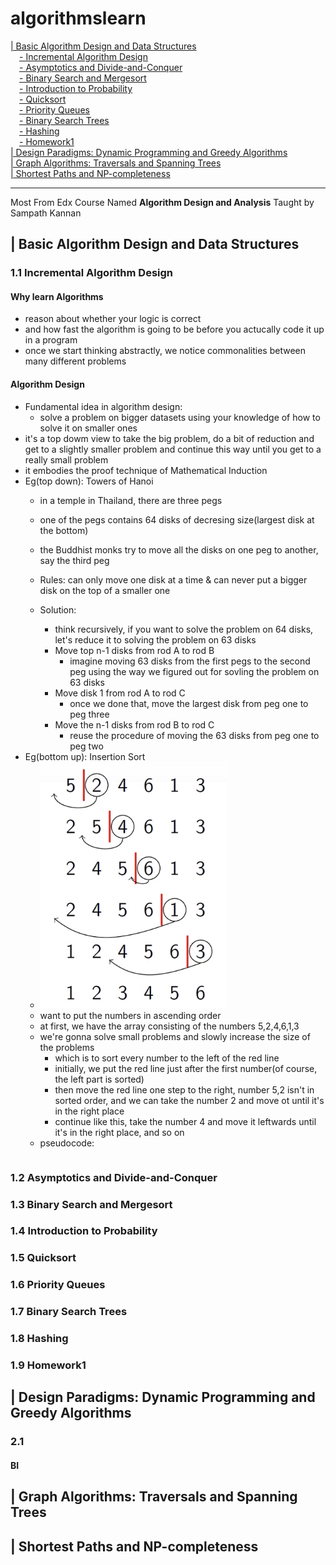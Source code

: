 # algorithmslearn 

[| Basic Algorithm Design and Data Structures](https://github.com/tristaaa/algorithmslearn#-basic-algorithm-design-and-data-structures)<br>
&ensp;&ensp;[- Incremental Algorithm Design](https://github.com/tristaaa/algorithmslearn#11-incremental-algorithm-design)<br>
&ensp;&ensp;[- Asymptotics and Divide-and-Conquer](https://github.com/tristaaa/algorithmslearn#12-asymptotics-and-divide-and-conquer)<br>
&ensp;&ensp;[- Binary Search and Mergesort](https://github.com/tristaaa/algorithmslearn#13-binary-search-and-mergesort)<br>
&ensp;&ensp;[- Introduction to Probability](https://github.com/tristaaa/algorithmslearn#14-introduction-to-probability)<br>
&ensp;&ensp;[- Quicksort](https://github.com/tristaaa/algorithmslearn#15-quicksort)<br>
&ensp;&ensp;[- Priority Queues](https://github.com/tristaaa/algorithmslearn#16-priority-queues)<br>
&ensp;&ensp;[- Binary Search Trees](https://github.com/tristaaa/algorithmslearn#17-binary-search-trees)<br>
&ensp;&ensp;[- Hashing](https://github.com/tristaaa/algorithmslearn#18-hashing)<br>
&ensp;&ensp;[- Homework1](https://github.com/tristaaa/algorithmslearn#19-homework1)<br>
[| Design Paradigms: Dynamic Programming and Greedy Algorithms](https://github.com/tristaaa/algorithmslearn#-design-paradigms-dynamic-programming-and-greedy-algorithms)<br>
[| Graph Algorithms: Traversals and Spanning Trees](https://github.com/tristaaa/algorithmslearn#-graph-algorithms-traversals-and-spanning-trees)<br>
[| Shortest Paths and NP-completeness](https://github.com/tristaaa/algorithmslearn#-shortest-paths-and-np-completeness)<br>



---
Most From Edx Course Named **Algorithm Design and Analysis** Taught by Sampath Kannan

## | Basic Algorithm Design and Data Structures
### 1.1 Incremental Algorithm Design
#### Why learn Algorithms
- reason about whether your logic is correct
- and how fast the algorithm is going to be before you actucally code it up in a program
- once we start thinking abstractly, we notice commonalities between many different problems

#### Algorithm Design
- Fundamental idea in algorithm design:
    - solve a problem on bigger datasets using your knowledge of how to solve it on smaller ones
- it's a top dowm view to take the big problem, do a bit of reduction and get to a slightly smaller problem and continue this way until you get to a really small problem
- it embodies the proof technique of Mathematical Induction
- Eg(top down): Towers of Hanoi
    - in a temple in Thailand, there are three pegs
    - one of the pegs contains 64 disks of decresing size(largest disk at the bottom)
    - the Buddhist monks try to move all the disks on one peg to another, say the third peg
    - Rules: can only move one disk at a time & can never put a bigger disk on the top of a smaller one

    - Solution: 
        - think recursively, if you want to solve the problem on 64 disks, let's reduce it to solving the problem on 63 disks
        - Move top n-1 disks from rod A to rod B
            - imagine moving 63 disks from the first pegs to the second peg using the way we figured out for sovling the problem on 63 disks
        - Move disk 1 from rod A to rod C
            - once we done that, move the largest disk from peg one to peg three
        - Move the n-1 disks from rod B to rod C
            - reuse the procedure of moving the 63 disks from peg one to peg two
- Eg(bottom up): Insertion Sort
    - ![insertion sort](https://github.com/tristaaa/algorithmslearn/blob/master/pics/insertion%20sort.png)
    - want to put the numbers in ascending order
    - at first, we have the array consisting of the numbers 5,2,4,6,1,3
    - we're gonna solve small problems and slowly increase the size of the problems
        - which is to sort every number to the left of the red line
        - initially, we put the red line just after the first number(of course, the left part is sorted)
        - then move the red line one step to the right, number 5,2 isn't in sorted order, and we can take the number 2 and move ot until it's in the right place
        - continue like this, take the number 4 and move it leftwards until it's in the right place, and so on
    - pseudocode:
    ```python

    ```




### 1.2 Asymptotics and Divide-and-Conquer

### 1.3 Binary Search and Mergesort

### 1.4 Introduction to Probability

### 1.5 Quicksort

### 1.6 Priority Queues

### 1.7 Binary Search Trees

### 1.8 Hashing

### 1.9 Homework1




## | Design Paradigms: Dynamic Programming and Greedy Algorithms
### 2.1 
#### BI


 
## | Graph Algorithms: Traversals and Spanning Trees




## | Shortest Paths and NP-completeness
